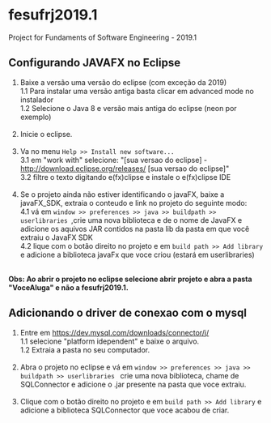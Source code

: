 # fesufrj2019.1
Project for Fundaments of Software Engineering - 2019.1


## Configurando JAVAFX no Eclipse

1. Baixe a versão uma versão do eclipse (com exceção da 2019)<br>
  1.1 Para instalar uma versão antiga basta clicar em advanced mode no instalador<br>
  1.2 Selecione o Java 8 e versão mais antiga do eclipse (neon por exemplo)<br><br>
2. Inicie o eclipse.<br><br>
3. Va no menu ```Help >> Install new software...```<br>
  3.1 em "work with" selecione: "[sua versao do eclipse] - http://download.eclipse.org/releases/ [sua versao do eclipse]"<br>
  3.2 filtre o texto digitando e(fx)clipse e instale o e(fx)clipse IDE<br><br>
4. Se o projeto ainda não estiver identificando o javaFX, baixe a javaFX_SDK, extraia o conteudo e link no projeto do seguinte modo:<br>
  4.1 vá em ```window >> preferences >> java >> buildpath >> userlibraries ```,crie uma nova biblioteca e de o nome de JavaFX e      adicione os aquivos JAR contidos na pasta lib da pasta em que você extraiu o JavaFX SDK<br>
  4.2 lique com o botão direito no projeto e em ```build path >> Add library``` e adicione a biblioteca javaFx que voce criou (estará em userlibraries)<br><br>


**Obs: Ao abrir o projeto no eclipse selecione abrir projeto e abra a pasta "VoceAluga" e não a fesufrj2019.1.**  

## Adicionando o driver de conexao com o mysql

1. Entre em https://dev.mysql.com/downloads/connector/j/<br>
  1.1 selecione "platform idependent" e baixe o arquivo.<br>
  1.2 Extraia a pasta no seu computador.<br><br>
2. Abra o projeto no eclipse e vá em ```window >> preferences >> java >> buildpath >> userlibraries ``` crie uma nova biblioteca, chame de SQLConnector e adicione o .jar presente na pasta que voce extraiu.<br><br>
3. Clique com o botão direito no projeto e em ```build path >> Add library``` e adicione a biblioteca SQLConnector que voce acabou de criar.
